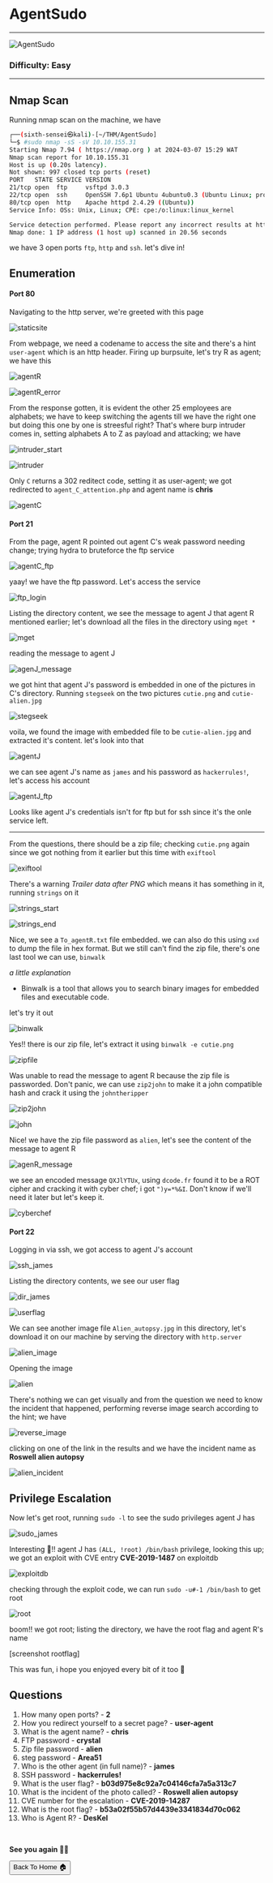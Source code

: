 # AgentSudo

***
![AgentSudo](https://tryhackme-images.s3.amazonaws.com/room-icons/aedc6b66c222e15ff740c282a0c3f44e.png)

### Difficulty: Easy

***

## Nmap Scan

Running nmap scan on the machine, we have

```bash
┌──(sixth-sensei㉿kali)-[~/THM/AgentSudo]
└─$ #sudo nmap -sS -sV 10.10.155.31
Starting Nmap 7.94 ( https://nmap.org ) at 2024-03-07 15:29 WAT
Nmap scan report for 10.10.155.31
Host is up (0.20s latency).
Not shown: 997 closed tcp ports (reset)
PORT   STATE SERVICE VERSION
21/tcp open  ftp     vsftpd 3.0.3
22/tcp open  ssh     OpenSSH 7.6p1 Ubuntu 4ubuntu0.3 (Ubuntu Linux; protocol 2.0)
80/tcp open  http    Apache httpd 2.4.29 ((Ubuntu))
Service Info: OSs: Unix, Linux; CPE: cpe:/o:linux:linux_kernel

Service detection performed. Please report any incorrect results at https://nmap.org/submit/ .
Nmap done: 1 IP address (1 host up) scanned in 20.56 seconds

```
we have 3 open ports `ftp`, `http` and `ssh`. let's dive in!

## Enumeration

#### Port 80

Navigating to the http server, we're greeted with this page

![staticsite](https://github.com/sixth-sensei/sixth-sensei.github.io/assets/31647166/9761a4b5-ee71-4b56-86ab-9bbaed45e074)

From webpage, we need a codename to access the site and there's a hint `user-agent` which is an http header. Firing up burpsuite, let's try R as agent; we have this

![agentR](https://github.com/sixth-sensei/sixth-sensei.github.io/assets/31647166/70f68919-438e-498d-9d78-d95ea65942a4)


![agentR_error](https://github.com/sixth-sensei/sixth-sensei.github.io/assets/31647166/c1e6a681-e390-40f8-a059-f46ad88e1561)

From the response gotten, it is evident the other 25 employees are alphabets; we have to keep switching the agents till we have the right one but doing this one by one is streesful right? That's where burp intruder comes in, setting alphabets A to Z as payload and attacking; we have

![intruder_start](https://github.com/sixth-sensei/sixth-sensei.github.io/assets/31647166/8d429d95-dd6c-4435-9e3e-43cb887e451d)


![intruder](https://github.com/sixth-sensei/sixth-sensei.github.io/assets/31647166/ad910b99-5157-403a-908f-e28b0a477c24)

Only `C` returns a 302 reditect code, setting it as user-agent; we got redirected to `agent_C_attention.php` and agent name is **chris**

![agentC](https://github.com/sixth-sensei/sixth-sensei.github.io/assets/31647166/c43d23d8-3a3b-46a2-9502-d9dae1769d62)

#### Port 21

From the page, agent R pointed out agent C's weak password needing change; trying hydra to bruteforce the ftp service

![agentC_ftp](https://github.com/sixth-sensei/sixth-sensei.github.io/assets/31647166/12f96ac6-78da-4824-9a8c-826721b4a9a0)

yaay! we have the ftp password. Let's access the service

![ftp_login](https://github.com/sixth-sensei/sixth-sensei.github.io/assets/31647166/71feadb1-b8d3-4f37-a4ed-b006dabd421b)

Listing the directory content, we see the message to agent J that agent R mentioned earlier; let's download all the files in the directory using `mget *`

![mget](https://github.com/sixth-sensei/sixth-sensei.github.io/assets/31647166/27e31cec-26f3-4801-b680-df1a210ed43b)

reading the message to agent J

![agenJ_message](https://github.com/sixth-sensei/sixth-sensei.github.io/assets/31647166/0dbaa897-58b1-4d6d-8ab8-a8579ac292e3)

we got hint that agent J's password is embedded in one of the pictures in C's directory. Running `stegseek` on the two pictures `cutie.png` and `cutie-alien.jpg`

![stegseek](https://github.com/sixth-sensei/sixth-sensei.github.io/assets/31647166/38f74ffe-dbb4-4581-8154-e0c10554b271)

voila, we found the image with embedded file to be `cutie-alien.jpg` and extracted it's content. let's look into that

![agentJ](https://github.com/sixth-sensei/sixth-sensei.github.io/assets/31647166/a75a0784-6765-4f73-bc0b-65b6ef3a870b)

we can see agent J's name as `james` and his password as `hackerrules!`, let's access his account

![agentJ_ftp](https://github.com/sixth-sensei/sixth-sensei.github.io/assets/31647166/b3ee3d68-4ab8-4167-b2a5-cba107c8e640)

Looks like agent J's credentials isn't for ftp but for ssh since it's the onle service left.

***

From the questions, there should be a zip file; checking `cutie.png` again since we got nothing from it earlier but this time with `exiftool`

![exiftool](https://github.com/sixth-sensei/sixth-sensei.github.io/assets/31647166/871f6bdd-587d-4fdd-875a-239d2f0e69cc)

There's a warning _Trailer data after PNG_ which means it has something in it, running `strings` on it

![strings_start](https://github.com/sixth-sensei/sixth-sensei.github.io/assets/31647166/f3812821-a322-4c24-a6b9-d3a50110fbf0)


![strings_end](https://github.com/sixth-sensei/sixth-sensei.github.io/assets/31647166/a4046409-d0ff-435f-ac5f-f49a72f77ca7)

Nice, we see a `To_agentR.txt` file embedded. we can also do this using `xxd` to dump the file in hex format. But we still can't find the zip file, there's one last tool we can use, `binwalk`

_a little explanation_

- Binwalk is a tool that allows you to search binary images for embedded files and executable code.

let's try it out

![binwalk](https://github.com/sixth-sensei/sixth-sensei.github.io/assets/31647166/384a344c-0c24-4c21-983a-c3b3c9f1ef4c)

Yes!! there is our zip file, let's extract it using `binwalk -e cutie.png`

![zipfile](https://github.com/sixth-sensei/sixth-sensei.github.io/assets/31647166/4baf4be0-9955-48a0-8135-dd08acc5ef5b)

Was unable to read the message to agent R because the zip file is passworded. Don't panic, we can use `zip2john` to make it a john compatible hash and crack it using the `johntheripper`

![zip2john](https://github.com/sixth-sensei/sixth-sensei.github.io/assets/31647166/23990d4c-c4f2-49ff-82f1-2361db2304d7)


![john](https://github.com/sixth-sensei/sixth-sensei.github.io/assets/31647166/074fbbaf-0bce-468c-a612-83ab29ed475c)

Nice! we have the zip file password as `alien`, let's see the content of the message to agent R

![agenR_message](https://github.com/sixth-sensei/sixth-sensei.github.io/assets/31647166/545dfa99-7fd8-45ae-8520-10e7a44a96ac)

we see an encoded message `QXJlYTUx`, using `dcode.fr` found it to be a ROT cipher and cracking it with cyber chef; i got `")y=*%&I`. Don't know if we'll need it later but let's keep it.

![cyberchef](https://github.com/sixth-sensei/sixth-sensei.github.io/assets/31647166/9b0b45e8-ce37-45ec-98f5-197e1650919e)

#### Port 22

Logging in via ssh, we got access to agent J's account

![ssh_james](https://github.com/sixth-sensei/sixth-sensei.github.io/assets/31647166/cee330ca-e56e-49d8-aa7c-772f79ccad2c)

Listing the directory contents, we see our user flag

![dir_james](https://github.com/sixth-sensei/sixth-sensei.github.io/assets/31647166/9bcb332a-4234-4500-9075-db2e5cde718c)


![userflag](https://github.com/sixth-sensei/sixth-sensei.github.io/assets/31647166/4c6d734e-7fc8-4ef0-88ae-f816b5446990)

We can see another image file `Alien_autopsy.jpg` in this directory, let's download it on our machine by serving the directory with `http.server`

![alien_image](https://github.com/sixth-sensei/sixth-sensei.github.io/assets/31647166/eb73ee11-1e6a-4011-b616-44970e8a802d)

Opening the image

![alien](https://github.com/sixth-sensei/sixth-sensei.github.io/assets/31647166/436ec9da-0f58-410b-a42d-ae472b0facbc)

There's nothing we can get visually and from the question we need to know the incident that happened, performing reverse image search according to the hint; we have

![reverse_image](https://github.com/sixth-sensei/sixth-sensei.github.io/assets/31647166/f7a73927-385d-4ef8-a549-81ca3c5d96b4)

clicking on one of the link in the results and we have the incident name as **Roswell alien autopsy**

![alien_incident](https://github.com/sixth-sensei/sixth-sensei.github.io/assets/31647166/dd8cceed-1117-4272-adef-110d0940acde)

## Privilege Escalation

Now let's get root, running `sudo -l` to see the sudo privileges agent J has

![sudo_james](https://github.com/sixth-sensei/sixth-sensei.github.io/assets/31647166/4aaad30f-2e08-484b-85a5-320254053e8f)

Interesting 🤠!! agent J has `(ALL, !root) /bin/bash` privilege, looking this up; we got an exploit with CVE entry **CVE-2019-1487** on exploitdb

![exploitdb](https://github.com/sixth-sensei/sixth-sensei.github.io/assets/31647166/abe84798-5444-4eee-9390-1e20c3c90dd9)

checking through the exploit code, we can run `sudo -u#-1 /bin/bash` to get root

![root](https://github.com/sixth-sensei/sixth-sensei.github.io/assets/31647166/cdf55de4-f59d-43da-9dd5-29b8c631b45f)

boom!! we got root; listing the directory, we have the root flag and agent R's name

[screenshot rootflag]

This was fun, i hope you enjoyed every bit of it too 🦾



## Questions

1.  How many open ports? - **2**
2.  How you redirect yourself to a secret page? - **user-agent**
3.  What is the agent name? - **chris**
4.  FTP password - **crystal**
5.  Zip file password - **alien**
6.  steg password - **Area51**
7.  Who is the other agent (in full name)? - **james**
8.  SSH password - **hackerrules!**
9.  What is the user flag? - **b03d975e8c92a7c04146cfa7a5a313c7**
10. What is the incident of the photo called? - **Roswell alien autopsy**
11. CVE number for the escalation - **CVE-2019-14287**
12. What is the root flag? - **b53a02f55b57d4439e3341834d70c062**
13. Who is Agent R? - **DesKel**

<br>

**See you again 👋🏽**


<button onclick="window.location.href='https://sixth-sensei.github.io';">Back To Home 🏠</button>
